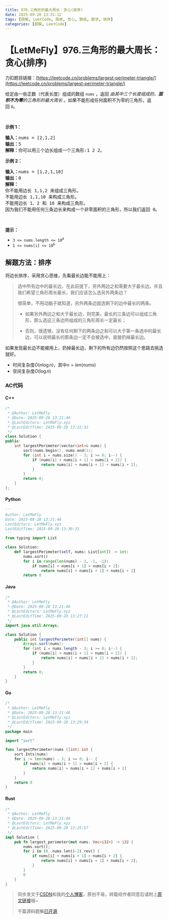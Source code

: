 ```yaml
---
title: 976.三角形的最大周长：贪心(排序)
date: 2025-09-28 13:31:12
tags: [题解, LeetCode, 简单, 贪心, 数组, 数学, 排序]
categories: [题解, LeetCode]
---
```


# 【LetMeFly】976.三角形的最大周长：贪心(排序)

力扣题目链接：[https://leetcode.cn/problems/largest-perimeter-triangle/](https://leetcode.cn/problems/largest-perimeter-triangle/)

<p>给定由一些正数（代表长度）组成的数组 <code>nums</code>&nbsp;，返回 <em>由其中三个长度组成的、<strong>面积不为零</strong>的三角形的最大周长</em>&nbsp;。如果不能形成任何面积不为零的三角形，返回&nbsp;<code>0</code>。</p>

<p>&nbsp;</p>

<ol>
</ol>

<p><strong>示例 1：</strong></p>

<pre>
<strong>输入：</strong>nums = [2,1,2]
<strong>输出：</strong>5
<strong>解释：</strong>你可以用三个边长组成一个三角形:1 2 2。
</pre>

<p><strong>示例 2：</strong></p>

<pre>
<strong>输入：</strong>nums = [1,2,1,10]
<strong>输出：</strong>0
<strong>解释：</strong>
你不能用边长 1,1,2 来组成三角形。
不能用边长 1,1,10 来构成三角形。
不能用边长 1、2 和 10 来构成三角形。
因为我们不能用任何三条边长来构成一个非零面积的三角形，所以我们返回 0。</pre>

<p>&nbsp;</p>

<p><strong>提示：</strong></p>

<ul>
	<li><code>3 &lt;= nums.length &lt;= 10<sup>4</sup></code></li>
	<li><code>1 &lt;= nums[i] &lt;= 10<sup>6</sup></code></li>
</ul>


    
## 解题方法：排序

将边长排序，采用贪心思维，先看最长边能不能用上：

> 选中所有边中的最长边，在此前提下，另外两边之和需要大于最长边。并且我们希望三角形周长最长，我们应该怎么选另外两条边？
>
> 很简单，不用动脑子就知道，另外两条边就选剩下的边中最长的两条。
>
> + 如果另外两边之和大于最长边，则完美，最长的三条边可以组成三角形，那么选这三条边所组成的三角形周长一定最长；
>
> + 否则，很遗憾，没有任何剩下的两条边之和可以大于第一条选中的最长边，可以说明最长的那条边一定不会被选中，直接扔掉最长边。

如果发现最长边不能被用上，扔掉最长边，剩下的所有边仍然按照这个思路去挑选就好。

+ 时间复杂度$O(n\log n)$，其中$n=len(nums)$
+ 空间复杂度$O(\log n)$

### AC代码

#### C++

```cpp
/*
 * @Author: LetMeFly
 * @Date: 2025-09-28 13:21:46
 * @LastEditors: LetMeFly.xyz
 * @LastEditTime: 2025-09-28 13:22:32
 */
class Solution {
public:
    int largestPerimeter(vector<int>& nums) {
        sort(nums.begin(), nums.end());
        for (int i = nums.size() - 3; i >= 0; i--) {
            if (nums[i] + nums[i + 1] > nums[i + 2]) {
                return nums[i] + nums[i + 1] + nums[i + 2];
            }
        }
        return 0;
    }
};
```

#### Python

```python
'''
Author: LetMeFly
Date: 2025-09-28 13:21:46
LastEditors: LetMeFly.xyz
LastEditTime: 2025-09-28 13:30:31
'''
from typing import List

class Solution:
    def largestPerimeter(self, nums: List[int]) -> int:
        nums.sort()
        for i in range(len(nums) - 3, -1, -1):
            if nums[i] + nums[i + 1] > nums[i + 2]:
                return nums[i] + nums[i + 1] + nums[i + 2]
        return 0
```

#### Java

```java
/*
 * @Author: LetMeFly
 * @Date: 2025-09-28 13:21:46
 * @LastEditors: LetMeFly.xyz
 * @LastEditTime: 2025-09-28 13:27:11
 */
import java.util.Arrays;

class Solution {
    public int largestPerimeter(int[] nums) {
        Arrays.sort(nums);
        for (int i = nums.length - 3; i >= 0; i--) {
            if (nums[i] + nums[i + 1] > nums[i + 2]) {
                return nums[i] + nums[i + 1] + nums[i + 2];
            }
        }
        return 0;
    }
}
```

#### Go

```go
/*
 * @Author: LetMeFly
 * @Date: 2025-09-28 13:21:46
 * @LastEditors: LetMeFly.xyz
 * @LastEditTime: 2025-09-28 13:29:34
 */
package main

import "sort"

func largestPerimeter(nums []int) int {
    sort.Ints(nums)
    for i := len(nums) - 3; i >= 0; i-- {
        if nums[i] + nums[i + 1] > nums[i + 2] {
            return nums[i] + nums[i + 1] + nums[i + 2]
        }
    }
    return 0
}
```

#### Rust

```rust
/*
 * @Author: LetMeFly
 * @Date: 2025-09-28 13:21:46
 * @LastEditors: LetMeFly.xyz
 * @LastEditTime: 2025-09-28 13:25:57
 */
impl Solution {
    pub fn largest_perimeter(mut nums: Vec<i32>) -> i32 {
        nums.sort();
        for i in (0..nums.len()-2).rev() {
            if nums[i] + nums[i + 1] > nums[i + 2] {
                return nums[i] + nums[i + 1] + nums[i + 2];
            }
        }
        0
    }
}
```

> 同步发文于[CSDN](https://letmefly.blog.csdn.net/article/details/152215094)和我的[个人博客](https://blog.letmefly.xyz/)，原创不易，转载经作者同意后请附上[原文链接](https://blog.letmefly.xyz/2025/09/28/LeetCode%200976.%E4%B8%89%E8%A7%92%E5%BD%A2%E7%9A%84%E6%9C%80%E5%A4%A7%E5%91%A8%E9%95%BF/)哦~
>
> 千篇源码题解[已开源](https://github.com/LetMeFly666/LeetCode)
